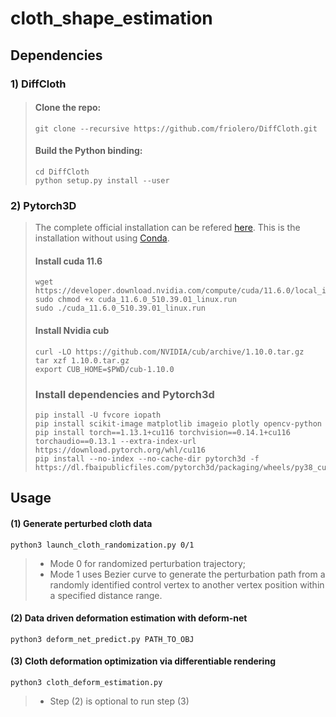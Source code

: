 # cloth_shape_estimation


## Dependencies

### 1) DiffCloth

> #### Clone the repo:
> `git clone --recursive https://github.com/friolero/DiffCloth.git`
> 
> #### Build the Python binding:
> ```
> cd DiffCloth
> python setup.py install --user
> ```

### 2) Pytorch3D

> The complete official installation can be refered [here](https://github.com/facebookresearch/pytorch3d/blob/main/INSTALL.md). This is the installation without using [Conda](https://docs.conda.io/en/latest/).
> 
> #### Install cuda 11.6
> ```
> wget https://developer.download.nvidia.com/compute/cuda/11.6.0/local_installers/cuda_11.6.0_510.39.01_linux.run
> sudo chmod +x cuda_11.6.0_510.39.01_linux.run
> sudo ./cuda_11.6.0_510.39.01_linux.run
> ```
> 
> #### Install Nvidia cub
> ```
> curl -LO https://github.com/NVIDIA/cub/archive/1.10.0.tar.gz
> tar xzf 1.10.0.tar.gz
> export CUB_HOME=$PWD/cub-1.10.0
> ```
> 
> ### Install dependencies and Pytorch3d 
> ```
> pip install -U fvcore iopath 
> pip install scikit-image matplotlib imageio plotly opencv-python
> pip install torch==1.13.1+cu116 torchvision==0.14.1+cu116 torchaudio==0.13.1 --extra-index-url https://download.pytorch.org/whl/cu116
> pip install --no-index --no-cache-dir pytorch3d -f https://dl.fbaipublicfiles.com/pytorch3d/packaging/wheels/py38_cu116_pyt1130/download.html
> ```

## Usage

#### (1) Generate perturbed cloth data
`python3 launch_cloth_randomization.py 0/1`
> * Mode 0 for randomized perturbation trajectory; 
> * Mode 1 uses Bezier curve to generate the perturbation path from a randomly identified control vertex to another vertex position within a specified distance range.


#### (2) Data driven deformation estimation with deform-net 
`python3 deform_net_predict.py PATH_TO_OBJ`

#### (3) Cloth deformation optimization via differentiable rendering
`python3 cloth_deform_estimation.py`

> * Step (2) is optional to run step (3)
